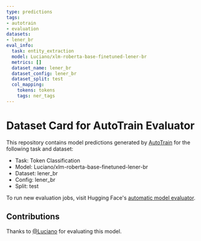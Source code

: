 ```yaml
---
type: predictions
tags:
- autotrain
- evaluation
datasets:
- lener_br
eval_info:
  task: entity_extraction
  model: Luciano/xlm-roberta-base-finetuned-lener-br
  metrics: []
  dataset_name: lener_br
  dataset_config: lener_br
  dataset_split: test
  col_mapping:
    tokens: tokens
    tags: ner_tags
---
```

# Dataset Card for AutoTrain Evaluator

This repository contains model predictions generated by [AutoTrain](https://huggingface.co/autotrain) for the following task and dataset:

* Task: Token Classification
* Model: Luciano/xlm-roberta-base-finetuned-lener-br
* Dataset: lener_br
* Config: lener_br
* Split: test

To run new evaluation jobs, visit Hugging Face's [automatic model evaluator](https://huggingface.co/spaces/autoevaluate/model-evaluator).

## Contributions

Thanks to [@Luciano](https://huggingface.co/Luciano) for evaluating this model.